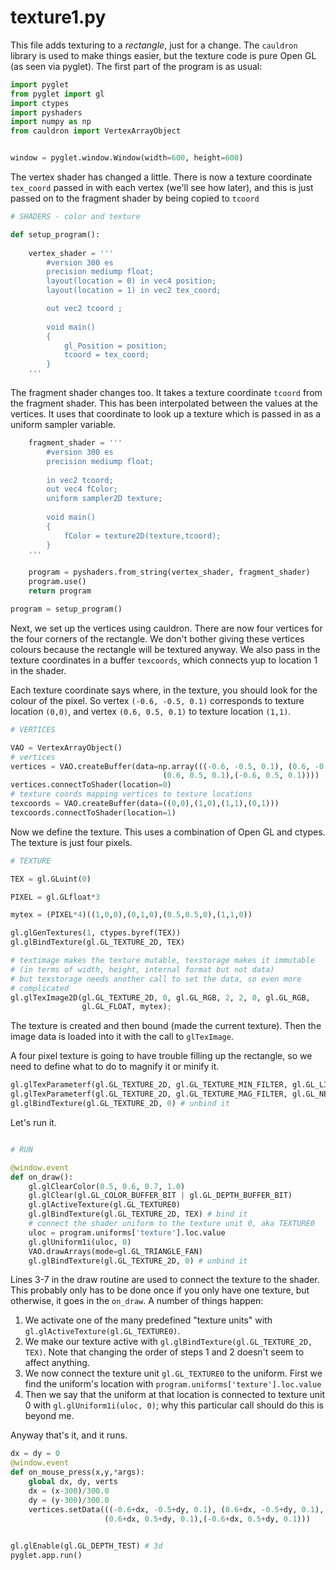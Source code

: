 # texture1.py

This file adds texturing to a *rectangle*, just for a change. The `cauldron` library is used to make things easier, but the texture code is pure Open GL (as seen via pyglet). The first part of the program is as usual:

```python
import pyglet
from pyglet import gl
import ctypes
import pyshaders
import numpy as np
from cauldron import VertexArrayObject


window = pyglet.window.Window(width=600, height=600)
```
The vertex shader has changed a little. There is now a texture coordinate `tex_coord` passed in with each vertex (we'll see how later), and this is just passed on to the fragment shader by being copied to `tcoord`

```python
# SHADERS - color and texture

def setup_program():
    
    vertex_shader = '''
        #version 300 es
        precision mediump float;
        layout(location = 0) in vec4 position;
        layout(location = 1) in vec2 tex_coord;

        out vec2 tcoord ;
        
        void main()
        {
            gl_Position = position;
            tcoord = tex_coord;
        }
    '''
```
The fragment shader changes too. It takes a texture coordinate `tcoord` from the fragment shader. This has been interpolated between the values at the vertices. It uses that coordinate to look up a texture which is passed in as a uniform sampler variable.

```python
    fragment_shader = '''
        #version 300 es
        precision mediump float;
        
        in vec2 tcoord;
        out vec4 fColor;
        uniform sampler2D texture;
        
        void main()
        {
            fColor = texture2D(texture,tcoord);
        }
    '''

    program = pyshaders.from_string(vertex_shader, fragment_shader)
    program.use()
    return program

program = setup_program()
```
Next, we set up the vertices using cauldron. There are now four vertices for the four corners of the rectangle. We don't bother giving these vertices colours because the rectangle will be textured anyway. We also pass in the texture coordinates in a buffer `texcoords`, which connects yup to location 1 in the shader.

Each texture coordinate says where, in the texture, you should look for the colour of the pixel. So vertex `(-0.6, -0.5, 0.1)` corresponds to texture location `(0,0)`, and vertex `(0.6, 0.5, 0.1)` to texture location `(1,1)`.

```python
# VERTICES

VAO = VertexArrayObject()
# vertices
vertices = VAO.createBuffer(data=np.array(((-0.6, -0.5, 0.1), (0.6, -0.5, 0.1), 
                                  (0.6, 0.5, 0.1),(-0.6, 0.5, 0.1))))
vertices.connectToShader(location=0)
# texture coords mapping vertices to texture locations
texcoords = VAO.createBuffer(data=((0,0),(1,0),(1,1),(0,1)))
texcoords.connectToShader(location=1)
```
Now we define the texture. This uses a combination of Open GL and ctypes. The texture is just four pixels.

```python
# TEXTURE

TEX = gl.GLuint(0)

PIXEL = gl.GLfloat*3

mytex = (PIXEL*4)((1,0,0),(0,1,0),(0.5,0.5,0),(1,1,0))

gl.glGenTextures(1, ctypes.byref(TEX))
gl.glBindTexture(gl.GL_TEXTURE_2D, TEX)

# textimage makes the texture mutable, texstorage makes it immutable
# (in terms of width, height, internal format but not data)
# but texstorage needs another call to set the data, so even more 
# complicated
gl.glTexImage2D(gl.GL_TEXTURE_2D, 0, gl.GL_RGB, 2, 2, 0, gl.GL_RGB, 
                gl.GL_FLOAT, mytex);

```
The texture is created and then bound (made the current texture). Then the image data is loaded into it with the call to `glTexImage`.

A four pixel texture is going to have trouble filling up the rectangle, so we need to define what to do to magnify it or minify it.

```python
gl.glTexParameterf(gl.GL_TEXTURE_2D, gl.GL_TEXTURE_MIN_FILTER, gl.GL_LINEAR);
gl.glTexParameterf(gl.GL_TEXTURE_2D, gl.GL_TEXTURE_MAG_FILTER, gl.GL_NEAREST);
gl.glBindTexture(gl.GL_TEXTURE_2D, 0) # unbind it
```

Let's run it. 

```python

# RUN 

@window.event
def on_draw():
    gl.glClearColor(0.5, 0.6, 0.7, 1.0)
    gl.glClear(gl.GL_COLOR_BUFFER_BIT | gl.GL_DEPTH_BUFFER_BIT)
    gl.glActiveTexture(gl.GL_TEXTURE0)
    gl.glBindTexture(gl.GL_TEXTURE_2D, TEX) # bind it 
    # connect the shader uniform to the texture unit 0, aka TEXTURE0
    uloc = program.uniforms['texture'].loc.value
    gl.glUniform1i(uloc, 0)
    VAO.drawArrays(mode=gl.GL_TRIANGLE_FAN) 
    gl.glBindTexture(gl.GL_TEXTURE_2D, 0) # unbind it 
```
Lines 3-7 in the draw routine are used to connect the texture to the shader. This probably only has to be done once if you only have one texture, but otherwise, it goes in the `on_draw`. A number of things happen:
1. We activate one of the many predefined "texture units" with `gl.glActiveTexture(gl.GL_TEXTURE0)`.
2. We make our texture active with `gl.glBindTexture(gl.GL_TEXTURE_2D, TEX)`. Note that changing the order of steps 1 and 2 doesn't seem to affect anything.
3. We now connect the texture unit `gl.GL_TEXTURE0` to the uniform. First we find the uniform's location with `program.uniforms['texture'].loc.value`
4. Then we say that the uniform at that location is connected to texture unit 0 with `gl.glUniform1i(uloc, 0)`; why this particular call should do this is beyond me.

Anyway that's it, and it runs.

```python
dx = dy = 0
@window.event
def on_mouse_press(x,y,*args):
    global dx, dy, verts
    dx = (x-300)/300.0
    dy = (y-300)/300.0
    vertices.setData(((-0.6+dx, -0.5+dy, 0.1), (0.6+dx, -0.5+dy, 0.1), 
                     (0.6+dx, 0.5+dy, 0.1),(-0.6+dx, 0.5+dy, 0.1)))

    
gl.glEnable(gl.GL_DEPTH_TEST) # 3d
pyglet.app.run()
```

